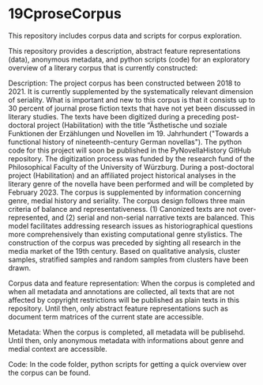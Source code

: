 # 19CproseCorpus
This repository includes corpus data and scripts for corpus exploration.


This repository provides a description, abstract feature representations (data), anonymous metadata, and python scripts (code) for an exploratory overview of a literary corpus that is currently constructed:

Description: The project corpus has been constructed between 2018 to 2021. It is currently supplemented by the systematically relevant dimension of seriality. What is important and new to this corpus is that it consists up to 30 percent of journal prose fiction texts that have not yet been discussed in literary studies. The texts have been digitized during a preceding post-doctoral project (Habilitation) with the title “Ästhetische und soziale Funktionen der Erzählungen und Novellen im 19. Jahrhundert ("Towards a functional history of nineteenth-century German novellas"). The python code for this project will soon be published in the PyNovellaHistory GitHub repository. The digitization process was funded by the research fund of the Philosophical Faculty of the University of Würzburg. During a post-doctoral project (Habilitation) and an affiliated project historical analyses in the literary genre of the novella have been performed and will be completed by February 2023. The corpus is supplemented by information concerning genre, medial history and seriality. The corpus design follows three main criteria of balance and representativeness. (1) Canonized texts are not over-represented, and (2) serial and non-serial narrative texts are balanced. This model facilitates addressing research issues as historiographical questions more comprehensively than existing computational genre stylistics. The construction of the corpus was preceded by sighting all research in the media market of the 19th century. Based on qualitative analysis, cluster samples, stratified samples and random samples from clusters have been drawn.

Corpus data and feature representation: When the corpus is completed and when all metadata and annotations are collected, all texts that are not affected by copyright restrictions will be published as plain texts in this repository. Until then, only abstract feature representations such as document term matrices of the current state are accessible.

Metadata: When the corpus is completed, all metadata will be publisehd. Until then, only anonymous metadata with informations about genre and medial context are accessible.

Code: In the code folder, python scripts for getting a quick overview over the corpus can be found.
